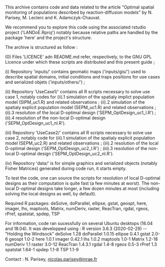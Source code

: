 This archive contains code and data related to the article "Optimal spatial monitoring of populations described by reaction-diffusion models" by N. Parisey, M. Leclerc and K. Adamczyk-Chauvat.

We recommend you to explore this code using the associated rstudio project ('LANDoE.Rproj') notably because relative paths are handled by the package 'here' and the project's structure.

The archive is structured as follow :

(0) Files 'LICENCE' adn README.md refer, respectively, to the GNU GPL Licence under which these scripts are distributed and this present guide ;

(i) Repository 'inputs/' contains geomatic maps ('inputs/gis/') used to describe spatial domains, initial conditions and traps positions for use cases and serialized objets ('inputs/others/') ;

(ii) Repository 'UseCase1/' contains all R scripts necessary to solve use case 1, notably codes for 
(ii).1 simulation of the spatialy implict population model (SIPM_uc1.R) and related observations ;
(ii).2 simulation of the spatialy explicit population model (SEPM_uc1.R) and related observations ;
(ii).3 resolution of the local D-optimal design ('SEPM_OptDesign_uc1_l.R') ; 
(ii).4 resolution of the non-local D-optimal design ('SEPM_OptDesign_uc1_nl.R').

(iii) Repository 'UseCase2/' contains all R scripts necessary to solve use case 2, notably code for
(iii).1 simulation of the spatialy explicit population model (SEPM_uc2.R) and related observations ;
(iii).2 resolution of the local D-optimal design ('SEPM_OptDesign_uc2_l.R') ;
(iii).3 resolution of the non-local D-optimal design ('SEPM_OptDesign_uc2_nl.R').

(iv) Repository 'data/' is for simple graphics and serialized objects (notably Fisher Matrices) generated during code run, it starts empty.

To test the code, one can source the scripts for resolution of local D-optimal designs as their computation is quite fast (a few minutes at worst). The non-local D-optimal designs take longer, a few dozen minutes at most (including solving the local designs as well, by default).


Required R packages:
deSolve, doParallel, ellipse, gstat, geospt, here, imager, lhs, maptools, Matrix, numDeriv, raster, ReacTran, rgdal, rgeos, rPref, spatstat, spdep, TSP

For information, code ran sucessfully on several Ubuntu desktops (16.04 and 18.04).
It was developped using :
R version 3.6.3 (2020-02-29) -- "Holding the Windsock"
deSolve   	1.28
doParallel 	1.0.15
ellipse		0.4.1
gstat		2.0-6
geospt		1.0-2
here		1.0.1
imager		0.42.1
lhs 		1.0.2
maptools	1.0-1
Matrix		1.2-18
numDeriv	1.1
raster		3.0-12
ReacTran	1.4.3.1
rgdal		1.4-8
rgeos		0.5-3
rPref		1.3
spatstat	1.64-1
spdep		1.1-8
TSP		1.1-9

Contact : N. Parisey, nicolas.parisey@inrae.fr
